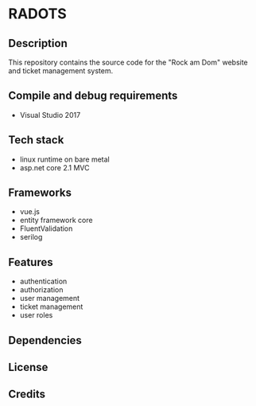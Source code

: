 # RADOTS

## Description

This repository contains the source code for the "Rock am Dom" website and ticket management system.

## Compile and debug requirements

- Visual Studio 2017

## Tech stack

- linux runtime on bare metal
- asp.net core 2.1 MVC

## Frameworks

- vue.js
- entity framework core
- FluentValidation
- serilog

## Features

- authentication
- authorization
- user management
- ticket management
- user roles

## Dependencies

## License

## Credits
